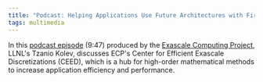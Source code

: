```yaml
---
title: "Podcast: Helping Applications Use Future Architectures with First-Rate Discretization Libraries"
tags: multimedia
---
```


In this [podcast episode](https://soundcloud.com/exascale-computing-project/episode-61-helping-applications-use-future-architectures-with-first-rate-discretization-libraries) (9:47) produced by the [Exascale Computing Project](https://exascaleproject.org/), LLNL's Tzanio Kolev, discusses ECP's Center for Efficient Exascale Discretizations (CEED), which is a hub for high-order mathematical methods to increase application efficiency and performance.
